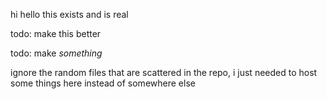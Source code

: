 hi hello this exists and is real




todo: make this better

todo: make *something*

ignore the random files that are scattered in the repo, i just needed to host some things here instead of somewhere else
